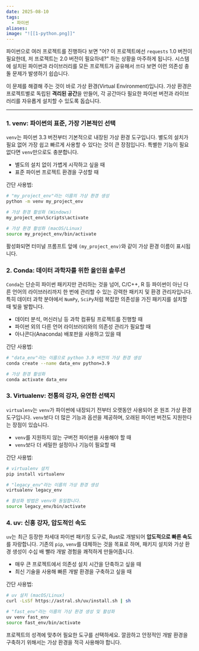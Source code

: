```yaml
---
date: 2025-08-10
tags:
  - 파이썬
aliases:
image: "![[1-python.png]]"
---
```

파이썬으로 여러 프로젝트를 진행하다 보면 "어? 이 프로젝트에선 `requests` 1.0 버전이 필요한데, 저 프로젝트는 2.0 버전이 필요하네?" 하는 상황을 마주하게 됩니다. 시스템에 설치된 파이썬과 라이브러리를 모든 프로젝트가 공유해서 쓰다 보면 이런 의존성 충돌 문제가 발생하기 쉽습니다.

이 문제를 해결해 주는 것이 바로 가상 환경(Virtual Environment)입니다. 가상 환경은 프로젝트별로 독립된 **격리된 공간**을 만들어, 각 공간마다 필요한 파이썬 버전과 라이브러리를 자유롭게 설치할 수 있도록 돕습니다.

---

### 1. venv: 파이썬의 표준, 가장 기본적인 선택

`venv`는 파이썬 3.3 버전부터 기본적으로 내장된 가상 환경 도구입니다. 별도의 설치가 필요 없어 가장 쉽고 빠르게 사용할 수 있다는 것이 큰 장점입니다. 특별한 기능이 필요 없다면 `venv`만으로도 충분합니다.

- 별도의 설치 없이 가볍게 시작하고 싶을 때
- 표준 파이썬 프로젝트 환경을 구성할 때

간단 사용법:

```Bash 
# "my_project_env"라는 이름의 가상 환경 생성
python -m venv my_project_env

# 가상 환경 활성화 (Windows)
my_project_env\Scripts\activate

# 가상 환경 활성화 (macOS/Linux)
source my_project_env/bin/activate
```

활성화되면 터미널 프롬프트 앞에 `(my_project_env)`와 같이 가상 환경 이름이 표시됩니다.

### 2. Conda: 데이터 과학자를 위한 올인원 솔루션

`Conda`는 단순히 파이썬 패키지만 관리하는 것을 넘어, C/C++, R 등 파이썬이 아닌 다른 언어의 라이브러리까지 한 번에 관리할 수 있는 강력한 패키지 및 환경 관리자입니다. 특히 데이터 과학 분야에서 `NumPy`, `SciPy`처럼 복잡한 의존성을 가진 패키지를 설치할 때 빛을 발합니다.

- 데이터 분석, 머신러닝 등 과학 컴퓨팅 프로젝트를 진행할 때
- 파이썬 외의 다른 언어 라이브러리와의 의존성 관리가 필요할 때
- 아나콘다(Anaconda) 배포판을 사용하고 있을 때

간단 사용법:

```Bash
# "data_env"라는 이름으로 python 3.9 버전의 가상 환경 생성
conda create --name data_env python=3.9

# 가상 환경 활성화
conda activate data_env
```

### 3. Virtualenv: 전통의 강자, 유연한 선택지

`virtualenv`는 `venv`가 파이썬에 내장되기 전부터 오랫동안 사용되어 온 원조 가상 환경 도구입니다. `venv`보다 더 많은 기능과 옵션을 제공하며, 오래된 파이썬 버전도 지원한다는 장점이 있습니다.

- `venv`를 지원하지 않는 구버전 파이썬을 사용해야 할 때
- `venv`보다 더 세밀한 설정이나 기능이 필요할 때

간단 사용법:

```Bash
# virtualenv 설치
pip install virtualenv

# "legacy_env"라는 이름의 가상 환경 생성
virtualenv legacy_env

# 활성화 방법은 venv와 동일합니다.
source legacy_env/bin/activate
```

### 4. uv: 신흥 강자, 압도적인 속도

`uv`는 최근 등장한 차세대 파이썬 패키징 도구로, Rust로 개발되어 **압도적으로 빠른 속도**를 자랑합니다. 기존의 `pip`, `venv`를 대체하는 것을 목표로 하며, 패키지 설치와 가상 환경 생성이 수십 배 빨라 개발 경험을 쾌적하게 만들어줍니다.

- 매우 큰 프로젝트에서 의존성 설치 시간을 단축하고 싶을 때
- 최신 기술을 사용해 빠른 개발 환경을 구축하고 싶을 때

간단 사용법:

```Bash
# uv 설치 (macOS/Linux)
curl -LsSf https://astral.sh/uv/install.sh | sh

# "fast_env"라는 이름의 가상 환경 생성 및 활성화
uv venv fast_env
source fast_env/bin/activate
```

프로젝트의 성격에 맞추어 필요한 도구를 선택하세요. 깔끔하고 안정적인 개발 환경을 구축하기 위해서는 가상 환경을 적극 사용해야 합니다. 